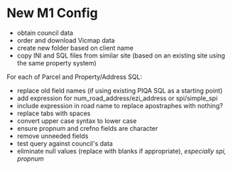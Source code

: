# New M1 Config

* obtain council data
* order and download Vicmap data
* create new folder based on client name
* copy INI and SQL files from similar site (based on an existing site using the same property system)

For each of Parcel and Property/Address SQL:

* replace old field names (if using existing PIQA SQL as a starting point)
* add expression for num_road_address/ezi_address or spi/simple_spi
* include expression in road name to replace apostraphes with nothing?
* replace tabs with spaces
* convert upper case syntax to lower case
* ensure propnum and crefno fields are character
* remove unneeded fields
* test query against council's data
* eliminate null values (replace with blanks if appropriate), *especially spi, propnum*



